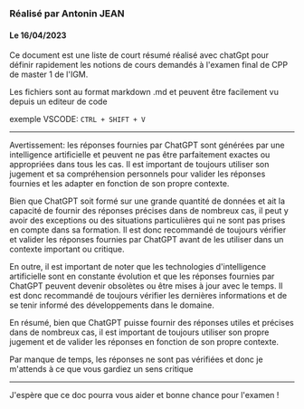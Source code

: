 ### Réalisé par Antonin JEAN
#### Le 16/04/2023

Ce document est une liste de court résumé réalisé avec chatGpt pour définir rapidement les notions de cours demandés à l'examen final de CPP de master 1 de l'IGM.

Les fichiers sont au format markdown .md et peuvent être facilement vu depuis un editeur de code

exemple VSCODE:
`CTRL + SHIFT + V`

---

Avertissement: les réponses fournies par ChatGPT sont générées par une intelligence artificielle et peuvent ne pas être parfaitement exactes ou appropriées dans tous les cas. Il est important de toujours utiliser son jugement et sa compréhension personnels pour valider les réponses fournies et les adapter en fonction de son propre contexte.

Bien que ChatGPT soit formé sur une grande quantité de données et ait la capacité de fournir des réponses précises dans de nombreux cas, il peut y avoir des exceptions ou des situations particulières qui ne sont pas prises en compte dans sa formation. Il est donc recommandé de toujours vérifier et valider les réponses fournies par ChatGPT avant de les utiliser dans un contexte important ou critique.

En outre, il est important de noter que les technologies d'intelligence artificielle sont en constante évolution et que les réponses fournies par ChatGPT peuvent devenir obsolètes ou être mises à jour avec le temps. Il est donc recommandé de toujours vérifier les dernières informations et de se tenir informé des développements dans le domaine.

En résumé, bien que ChatGPT puisse fournir des réponses utiles et précises dans de nombreux cas, il est important de toujours utiliser son propre jugement et de valider les réponses en fonction de son propre contexte.

Par manque de temps, les réponses ne sont pas vérifiées et donc je m'attends à ce que vous gardiez un sens critique

---

J'espère que ce doc pourra vous aider et bonne chance pour l'examen !
